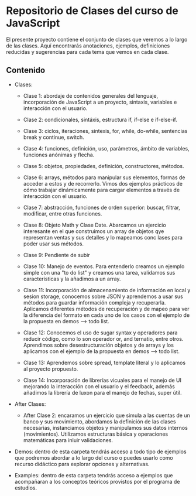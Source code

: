 # Repositorio de Clases del curso de JavaScript

El presente proyecto contiene el conjunto de clases que veremos a lo largo de las clases. Aquí encontrarás anotaciones, ejemplos, definiciones reducidas y sugerencias para cada tema que vemos en cada clase.

## Contenido
- Clases:
    - Clase 1: abordaje de contenidos generales del lenguaje, incorporación de JavaScript a un proyecto, sintaxis, variables e interacción con el usuario.

    - Clase 2: condicionales, sintáxis, estructura if, if-else e if-else-if.

    - Clase 3: ciclos, iteraciones, sintexis, for, while, do-while, sentencias break y continue, switch.

    - Clase 4: funciones, definición, uso, parámetros, ámbito de variables, funciones anónimas y flecha.

    - Clase 5: objetos, propiedades, definición, constructores, métodos.

    - Clase 6: arrays, métodos para manipular sus elementos, formas de acceder a estos y de recorrerlo. Vimos dos ejemplos prácticos de cómo trabajar dinámicamente para cargar elementos a través de interacción con el usuario.

    - Clase 7: abstracción, funciones de orden superior: buscar, filtrar, modificar, entre otras funciones.

    - Clase 8: Objeto Math y Clase Date. Abarcamos un ejercicio interesante en el que construimos un array de objetos qye representan ventas y sus detalles y lo mapeamos conc lases para poder usar sus métodos.

    - Clase 9: Pendiente de subir

    - Clase 10: Manejo de eventos. Para entenderlo creamos un ejemplo simple con una "to do list" y creamos una tarea, validamos sus caracteristicas y la añadimos a un array.

    - Clase 11: Incorporación de almacenamiento de información en local y sesion storage, conocemos sobre JSON y aprendemos a usar sus métodos para guardar información compleja y recuperarla. Aplicamos diferentes métodos de recuperación y de mapeo para ver la diferencia del formato en cada uno de los casos con el ejemplo de la propuesta en demos --> todo list.

    - Clase 12: Conocemos el uso de sugar syntax y operadores para reducir código, como lo son operador or, and ternatio, entre otros. Aprendimos sobre desestructuración objetos y de arrays y los aplicamos con el ejemplo de la propuesta en demos --> todo list.

    - Clase 13: Aprendemos sobre spread, template literal y lo aplicamos al proyecto propuesto.

    - Clase 14: Incorporación de librerías vicuales para el manejo de UI mejorando la interacción con el usuario y el feedback, además añadimos la librería de luxon para el manejo de fechas, super útil.

- After Clases:
    - After Clase 2: encaramos un ejercicio que simula a las cuentas de un banco y sus movimiento, abordamos la definición de las clases necesarias, instanciamos objetos y manipulamos sus datos internos (movimientos). Utilizamos estructuras básica y operaciones matemáticas para inluir validaciones.

- Demos: dentro de esta carpeta tendrás acceso a todo tipo de ejemplos que podremos abordar a lo largo del curso o puedes usarlo como recurso didáctico para explorar opciones y alternativas.

- Examples: dentro de esta carpeta tendrás acceso a ejemplos que acompañaran a los conceptos teóricos provistos por el programa de estudios.